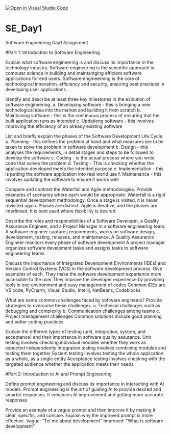 [![Open in Visual Studio Code](https://classroom.github.com/assets/open-in-vscode-2e0aaae1b6195c2367325f4f02e2d04e9abb55f0b24a779b69b11b9e10269abc.svg)](https://classroom.github.com/online_ide?assignment_repo_id=18543237&assignment_repo_type=AssignmentRepo)
# SE_Day1
Software Engineering Day1 Assignment

#Part 1: Introduction to Software Engineering

Explain what software engineering is and discuss its importance in the technology industry.
  Software engineering is the scientific approach to computer science in building and maintainging efficient software applications for end users. Software engineerning is the core of technological innovation, efficiency and security, ensuring best practices in developing user applications

Identify and describe at least three key milestones in the evolution of software engineering.
  a. Developing software - this is bringing a new technological idea into the market and building it from scratch
  b. Maintaining software - this is the continuous process of ensuring that the built application runs as intended
  c. Updationg software - this involves improving the efficiency of an already existing software

List and briefly explain the phases of the Software Development Life Cycle.
a. Planning - this defines the problem at hand and what measures are to be taken to solve the problem in software development
b. Design - this analyses the requirements, in detail stages and steps to be followed to develop the software
c. Coding - is the actual process where you write code that solves the problem
d. Testing - This is checking whether the application developed meets the intended purpose
e. Implementation - this is putting the software application into real world use
f. Maintenance - this involves updating the software to ensure it works well

Compare and contrast the Waterfall and Agile methodologies. Provide examples of scenarios where each would be appropriate.
  Waterfall is a rigid sequential development methodology. Once a stage is visited, it is never revisited again. Phases are distinct.
  Agile is iterative, and the phases are interlinked. It is best used where flexibility is desired


Describe the roles and responsibilities of a Software Developer, a Quality Assurance Engineer, and a Project Manager in a software engineering team.
 A software engineer captures requirements, works on software design, development, testing, releases, and maintenance.
 A Quality Assurance Engineer monitors every phase of software development
 A project manager organizes software develpment tasks and assigns tasks to software engineering teams

Discuss the importance of Integrated Development Environments (IDEs) and Version Control Systems (VCS) in the software development process. Give examples of each.
They make the software development experience more accessible to the user
They improve the developer experience by providing tools in one environment and easy management of codes
Common IDEs are VS code, PyCharm, Visual Studio, Intellij, NetBeans, Codeblocks

What are some common challenges faced by software engineers? Provide strategies to overcome these challenges.
a. Technical challenges such as debugging and complexity
b. Communication challenges among teams
c. Project management challenges
Common solutions include good planning and better coding practices

Explain the different types of testing (unit, integration, system, and acceptance) and their importance in software quality assurance.
Unit testing involves checking individual modules whether they work as expected independently
Integration testing involves combining modules and testing them together
System testing involves testing the whole application as a whole, as a single entity
Acceptance testing involves checking with the targeted audience whether the application meets their needs

#Part 2: Introduction to AI and Prompt Engineering


Define prompt engineering and discuss its importance in interacting with AI models.
Prompt engineering is the art of guiding AI to provide desired and smarter responses. It enhances AI improvement and getting more accurate responses

Provide an example of a vague prompt and then improve it by making it clear, specific, and concise. Explain why the improved prompt is more effective.
Vague: "Tel me about development"
Improved: "What is software development"
